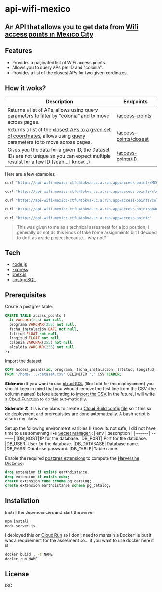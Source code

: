 #  api-wifi-mexico
## An API that allows you to get data from [Wifi access points in Mexico City](https://datos.cdmx.gob.mx/dataset/puntos-de-acceso-wifi-en-la-ciudad-de-mexico).

## Features

- Provides a paginated list of WiFi access points.
- Allows you to query APs per ID and "colonia".
- Provides a list of the closest APs for two given cordinates.

## How it woks?

| Description | Endpoints |
| ------ | ------ |
| Returns a list of APs, allows using [query parameters](https://en.wikipedia.org/wiki/Query_string) to filter by "colonia" and to move across pages. | [/access-points](localhost:8080/access-points) |
| Returns a list of the [closest APs to a given set of coordinates](https://en.wikipedia.org/wiki/Haversine_formula), allows using [query parameters](https://en.wikipedia.org/wiki/Query_string) to to move across pages. | [/access-points/closest](localhost:8080/access-points/closest?latitud=9&longitud=9)|
| Gives you the data for a given ID, the Dataset IDs are not unique so you can expect multiple resulst for a few ID (yeah... I know...)| [/access-points/ID](localhost:8080/access-points/141) |

Here are a few examples:
```sh
curl "https://api-wifi-mexico-ctfu4tokva-uc.a.run.app/access-points/MC00427"
```
```sh
curl "https://api-wifi-mexico-ctfu4tokva-uc.a.run.app/access-points/closest?latitud=19.3185&longitud=-98.96466"
```
```sh
curl "https://api-wifi-mexico-ctfu4tokva-uc.a.run.app/access-points?colonia=IGNACIO%20ZARAGOZA%20I"
```
```sh
curl "https://api-wifi-mexico-ctfu4tokva-uc.a.run.app/access-points&page=27"
```
```sh
curl "https://api-wifi-mexico-ctfu4tokva-uc.a.run.app/access-points"
```
> This was given to me as a technical assesment for a job position, I generally do not do this kinds of take home assignments but I decided to do it as a side project because... why not?

## Tech
- [node.js] 
- [Express]
- [knex.js]
- [postgreSQL]

## Prerequisites

 Create a postgres table:
```SQL
CREATE TABLE access_points (
  id VARCHAR(255) not null,
  programa VARCHAR(255) not null,
  fecha_instalacion DATE not null,
  latitud FLOAT not null,
  longitud FLOAT not null,
  colonia VARCHAR(255) not null,
  alcaldia VARCHAR(255) not null
);
```
Import the dataset:
```SQL
COPY access_points(id, programa, fecha_instalacion, latitud, longitud, colonia, alcaldia) 
FROM '/home/.../dataset.csv' DELIMITER ',' CSV HEADER;
```

**Sidenote:**  If you want to use [cloud SQL](https://cloud.google.com/sql) (like I did for the deployement) you should keep in mind that you whould remove the first line from the CSV (the column names) before attemting to [import the CSV](https://cloud.google.com/sql/docs/postgres/import-export/import-export-csv#import_data_from_a_csv_file). In the future, I will write a [Cloud Function](https://cloud.google.com/functions) to do this automatically.

**Sidenote 2:**  It is is my plans to create a [Cloud Build config file](https://cloud.google.com/build/docs/build-config-file-schema) so it this so de deployment and prerequisites are done automatically. A bash script is also in my plans.

Set up the following environment varibles (I know its not safe, I did not have time to use something like [Secret Manager](https://cloud.google.com/secret-manager)):
| env | description |
| ------ | ------ |
|DB_HOST| IP for the database.
|DB_PORT| Port for the database.
|DB_USER| User for the database.
|DB_DATABASE| Database name.
|DB_PASS| Database password.
|DB_TABLE| Table name.

Enable the required [postgres extensions](https://www.postgresql.org/docs/14/earthdistance.html) to compute the  [Harversine Distance](https://en.wikipedia.org/wiki/Haversine_formula):

```SQL
drop extension if exists earthdistance;
drop extension if exists cube;
create extension cube schema pg_catalog;
create extension earthdistance schema pg_catalog;
```
## Installation

Install the dependencies and start the server.
```sh
npm install
node server.js
```
I deployed this on [Cloud Run](https://cloud.google.com/run/docs/quickstarts/build-and-deploy/deploy-nodejs-service#deploy) so I don't need to mantain a Dockerfile but it was a requirement for the assesment so...  if you want to use docker here it is:

```sh
docker build . -t NAME
docker run NAME
```

## License

ISC

   [node.js]: <http://nodejs.org>
   [express]: <http://expressjs.com>
   [knex.js]: <https://knexjs.org>
   [postgreSQL]: <https://www.postgresql.org>

